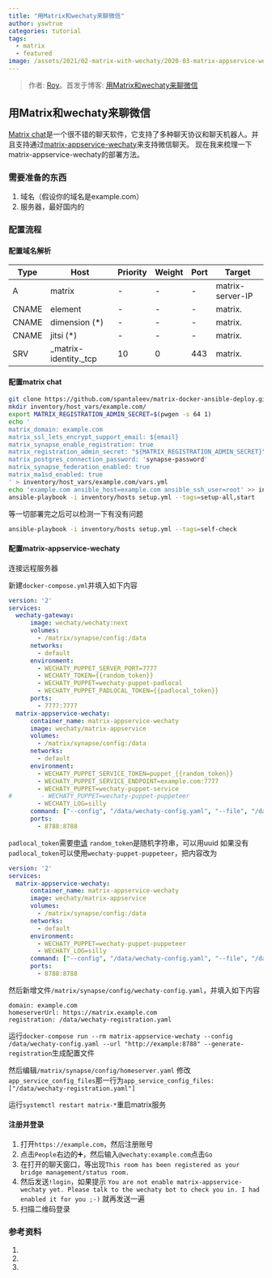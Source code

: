 ```yaml
---
title: "用Matrix和wechaty来聊微信"
author: yswtrue
categories: tutorial
tags:
  - matrix
  - featured
image: /assets/2021/02-matrix-with-wechaty/2020-03-matrix-appservice-wechaty.png
---
```

> 作者: [Roy](https://blog.yswtrue.com)。首发于博客: [用Matrix和wechaty来聊微信](https://blog.yswtrue.com/yong-matrix/)

## 用Matrix和wechaty来聊微信

[Matrix chat](https://matrix.org/)是一个很不错的聊天软件，它支持了多种聊天协议和聊天机器人。并且支持通过[matrix-appservice-wechaty](https://github.com/wechaty/matrix-appservice-wechaty)来支持微信聊天。
现在我来梳理一下matrix-appservice-wechaty的部署方法。

### 需要准备的东西

1. 域名（假设你的域名是example.com）
2. 服务器，最好国内的

### 配置流程

#### 配置域名解析

| Type  | Host                  | Priority | Weight | Port | Target               |
| ----- | --------------------- | -------- | ------ | ---- | -------------------- |
| A     | matrix                | -        | -      | -    | matrix-server-IP     |
| CNAME | element               | -        | -      | -    | matrix.<your-domain> |
| CNAME | dimension (*)         | -        | -      | -    | matrix.<your-domain> |
| CNAME | jitsi (*)             | -        | -      | -    | matrix.<your-domain> |
| SRV   | _matrix-identity._tcp | 10       | 0      | 443  | matrix.<your-domain> |

#### 配置matrix chat

```bash
git clone https://github.com/spantaleev/matrix-docker-ansible-deploy.git
mkdir inventory/host_vars/example.com/
export MATRIX_REGISTRATION_ADMIN_SECRET=$(pwgen -s 64 1)
echo '
matrix_domain: example.com
matrix_ssl_lets_encrypt_support_email: ${email}
matrix_synapse_enable_registration: true
matrix_registration_admin_secret: "${MATRIX_REGISTRATION_ADMIN_SECRET}"
matrix_postgres_connection_password: 'synapse-password'
matrix_synapse_federation_enabled: true
matrix_ma1sd_enabled: true
' > inventory/host_vars/example.com/vars.yml
echo 'example.com ansible_host=example.com ansible_ssh_user=root' >> inventory/hosts
ansible-playbook -i inventory/hosts setup.yml --tags=setup-all,start
```

等一切部署完之后可以检测一下有没有问题

```bash
ansible-playbook -i inventory/hosts setup.yml --tags=self-check
```

#### 配置matrix-appservice-wechaty

连接远程服务器

新建`docker-compose.yml`并填入如下内容

```yaml
version: '2'
services:
  wechaty-gateway:
      image: wechaty/wechaty:next
      volumes:
        - /matrix/synapse/config:/data
      networks:
        - default
      environment:
        - WECHATY_PUPPET_SERVER_PORT=7777
        - WECHATY_TOKEN={{random_token}}
        - WECHATY_PUPPET=wechaty-puppet-padlocal
        - WECHATY_PUPPET_PADLOCAL_TOKEN={{padlocal_token}}
      ports:
        - 7777:7777
  matrix-appservice-wechaty:
      container_name: matrix-appservice-wechaty
      image: wechaty/matrix-appservice
      volumes:
        - /matrix/synapse/config:/data
      networks:
        - default
      environment:
        - WECHATY_PUPPET_SERVICE_TOKEN=puppet_{{random_token}}
        - WECHATY_PUPPET_SERVICE_ENDPOINT=example.com:7777
        - WECHATY_PUPPET=wechaty-puppet-service
#        - WECHATY_PUPPET=wechaty-puppet-puppeteer
        - WECHATY_LOG=silly
      command: ["--config", "/data/wechaty-config.yaml", "--file", "/data/wechaty-registration.yaml"]
      ports:
        - 8788:8788
```

`padlocal_token`需要[申请](https://wechaty.js.org/docs/puppet-services/)
`random_token`是随机字符串，可以用uuid
如果没有`padlocal_token`可以使用`wechaty-puppet-puppeteer`，把内容改为

```yaml
version: '2'
services:
  matrix-appservice-wechaty:
      container_name: matrix-appservice-wechaty
      image: wechaty/matrix-appservice
      volumes:
        - /matrix/synapse/config:/data
      networks:
        - default
      environment:
        - WECHATY_PUPPET=wechaty-puppet-puppeteer
        - WECHATY_LOG=silly
      command: ["--config", "/data/wechaty-config.yaml", "--file", "/data/wechaty-registration.yaml"]
      ports:
        - 8788:8788
```

然后新增文件`/matrix/synapse/config/wechaty-config.yaml`，并填入如下内容

```properties
domain: example.com
homeserverUrl: https://matrix.example.com
registration: /data/wechaty-registration.yaml
```

运行`docker-compose run --rm matrix-appservice-wechaty --config /data/wechaty-config.yaml --url "http://example:8788" --generate-registration`生成配置文件

然后编辑`/matrix/synapse/config/homeserver.yaml`
修改`app_service_config_files`那一行为`app_service_config_files: ["/data/wechaty-registration.yaml"]`

运行`systemctl restart matrix-*`重启matrix服务

#### 注册并登录

1. 打开`https://example.com`，然后注册账号
2. 点击`People`右边的➕，然后输入`@wechaty:example.com`点击`Go`
3. 在打开的聊天窗口，等出现`This room has been registered as your bridge management/status room.`
4. 然后发送`!login`，如果提示 `You are not enable matrix-appservice-wechaty yet. Please talk to the wechaty bot to check you in.
I had enabled it for you ;-)` 就再发送一遍
5. 扫描二维码登录

### 参考资料

1. [](https://github.com/spantaleev/matrix-docker-ansible-deploy)
2. [](https://wechaty.js.org/2021/01/28/csharp-wechaty-for-padlocal-puppet-service/)
3. [](https://github.com/wechaty/wechaty-puppet-puppeteer)
